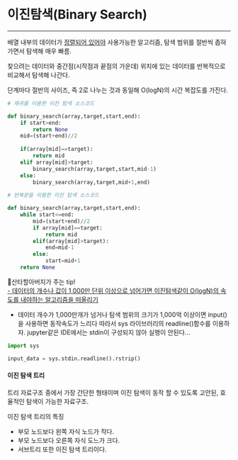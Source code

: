 # 이진탐색(Binary Search)

___

배열 내부의 데이터가 <u>정렬되어 있어야</u> 사용가능한 알고리즘, 탐색 범위를 절반씩 좁혀가면서 탐색해 매우 빠름. 

찾으려는 데이터와 중간점(시작점과 끝점의 가운데) 위치에 있는 데이터를 반복적으로 비교해서 탐색해 나간다.

단계마다 절반의 사이즈, 즉 2로 나누는 것과 동일해 O(logN)의 시간 복잡도를 가진다. 



```python
# 재귀를 이용한 이진 탐색 소스코드

def binary_search(array,target,start,end):
    if start>end:
        return None
    mid=(start+end)//2 
    
    if(array[mid]==target):
        return mid
    elif array[mid]>target:
        binary_search(array,target,start,mid-1)
    else:
        binary_search(array,target,mid+1,end)
        
# 반복문을 이용한 이진 탐색 소스코드

def binary_search(array,target,start,end):
    while start<=end:
        mid=(start+end)//2
        if array[mid]==target:
            return mid
        elif(array[mid]>target):
            end=mid-1
        else:
            start=mid+1
    return None
```



🎅산타할아버지가 주는 tip! <br> <u>- 데이터의 개수나 값이 1,000만 단위 이상으로 넘어가면 이진탐색같이 O(logN)의 속도를 내야하는 알고리즘을 떠올리기</u>

- 데이터 개수가 1,000만개가 넘거나 탐색 범위의 크기가 1,000억 이상이면 input()을 사용하면 동작속도가 느리다 따라서 sys 라이브러리의 readline()함수를 이용하자. jupyter같은 IDE에서는 stdin이 구성되지 않아 실행이 안된다...

```python
import sys

input_data = sys.stdin.readline().rstrip()
```





  #### **이진 탐색 트리**

트리 자료구조 중에서 가장 간단한 형태이며 이진 탐색이 동작 할 수 있도록 고안된, 효율적인 탐색이 가능한 자료구조.

이진 탐색 트리의 특징

- 부모 노드보다 왼쪽 자식 노드가 작다.
- 부모 노드보다 오른쪽 자식 도느가 크다.
- 서브트리 또한 이진 탐색 트리이다.

